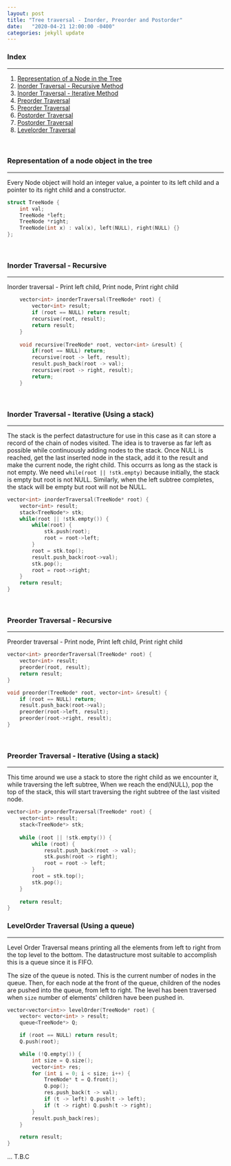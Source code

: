 ```yaml
---
layout: post
title: "Tree traversal - Inorder, Preorder and Postorder"
date:   "2020-04-21 12:00:00 -0400"
categories: jekyll update
---
```

### Index
-------
1. [Representation of a Node in the Tree](#representation)
2. [Inorder Traversal - Recursive Method](#inorder_recursive)
3. [Inorder Traversal - Iterative Method](#inorder_iterative)
4. [Preorder Traversal](#preorder_recursive)
5. [Preorder Traversal](#preorder_iterative)
6. [Postorder Traversal](#postorder_recursive)
7. [Postorder Traversal](#postorder_iterative)
8. [Levelorder Traversal](#levelorder_traversal)

&nbsp;

### <a name="representation"></a> Representation of a node object in the tree
-------
Every Node object will hold an integer value, a pointer to its left child and a pointer to its right child and a constructor.

```cpp
struct TreeNode {
    int val;
    TreeNode *left;
    TreeNode *right;
    TreeNode(int x) : val(x), left(NULL), right(NULL) {}
};
```

&nbsp;

### <a name="inorder_recursive"></a> Inorder Traversal - Recursive
-------
Inorder traversal - Print left child, Print node, Print right child

```cpp
    vector<int> inorderTraversal(TreeNode* root) {
        vector<int> result;
        if (root == NULL) return result;
        recursive(root, result);
        return result;
    }
    
    void recursive(TreeNode* root, vector<int> &result) {
        if(root == NULL) return;
        recursive(root -> left, result);
        result.push_back(root -> val);
        recursive(root -> right, result);
        return;
    }
```

&nbsp;

### <a name="inorder_iterative"></a> Inorder Traversal - Iterative (Using a stack)
-------
The stack is the perfect datastructure for use in this case as it can store a record of the chain of nodes visited.
The idea is to traverse as far left as possible while continuously adding nodes to the stack. Once NULL is reached, get the last inserted node in the stack, add it to the result and make the current node, the right child. This occurrs as long as the stack is not empty. We need `while(root || !stk.empty)` because initially, the stack is empty but root is not NULL. Similarly, when the left subtree completes, the stack will be empty but root will not be NULL.

```cpp
vector<int> inorderTraversal(TreeNode* root) {
    vector<int> result;
    stack<TreeNode*> stk;
    while(root || !stk.empty()) {
        while(root) {
            stk.push(root);
            root = root->left;
        }
        root = stk.top();
        result.push_back(root->val);
        stk.pop();
        root = root->right;
    }
    return result;
}
```

&nbsp;

### <a name="preorder_recursive"></a> Preorder Traversal - Recursive
-------
Preorder traversal - Print node, Print left child, Print right child

```cpp
vector<int> preorderTraversal(TreeNode* root) {
    vector<int> result;
    preorder(root, result);
    return result;
}

void preorder(TreeNode* root, vector<int> &result) {
    if (root == NULL) return;
    result.push_back(root->val);
    preorder(root->left, result);
    preorder(root->right, result);
}
```

&nbsp;

### <a name="preorder_iterative"></a> Preorder Traversal - Iterative (Using a stack)
-------
This time around we use a stack to store the right child as we encounter it, while traversing the left subtree,
When we reach the end(NULL), pop the top of the stack, this will start traversing the right subtree of the last visited node.

```cpp
vector<int> preorderTraversal(TreeNode* root) {
    vector<int> result;
    stack<TreeNode*> stk;
    
    while (root || !stk.empty()) {
        while (root) {
            result.push_back(root -> val);
            stk.push(root -> right);
            root = root -> left;
        }
        root = stk.top();
        stk.pop();
    }
    
    return result;
}
```

### <a name="levelorder_traversal"></a> LevelOrder Traversal (Using a queue)
-------
Level Order Traversal means printing all the elements from left to right from the top level to the bottom.
The datastructure most suitable to accomplish this is a queue since it is FIFO.

The size of the queue is noted. This is the current number of nodes in the queue. Then, for each node at the front of the queue, children of the nodes are pushed into the queue, from left to right. The level has been traversed when `size` number of elements' children have been pushed in.

```cpp
vector<vector<int>> levelOrder(TreeNode* root) {
    vector< vector<int> > result;
    queue<TreeNode*> Q;

    if (root == NULL) return result;
    Q.push(root);

    while (!Q.empty()) {
        int size = Q.size();
        vector<int> res;
        for (int i = 0; i < size; i++) {
            TreeNode* t = Q.front();
            Q.pop();
            res.push_back(t -> val);
            if (t -> left) Q.push(t -> left);
            if (t -> right) Q.push(t -> right);
        }
        result.push_back(res);
    }

    return result;
}
```


... T.B.C